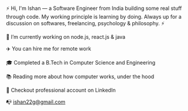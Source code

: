 ⚡  Hi, I'm Ishan — a Software Engineer from India building some real stuff through code. My working principle is learning by doing. Always up for a discussion on softwares, freelancing, psychology & philosophy. ⚡


🔭   I’m currently working on node.js, react.js & java


✈️    You can hire me for remote work


🎓   Completed a B.Tech in Computer Science and Engineering


📚   Reading more about how computer works, under the hood


🎉   Checkout professional account on LinkedIn


📭   ishan22g@gmail.com
